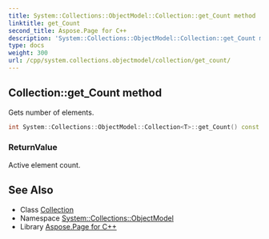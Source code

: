 ```yaml
---
title: System::Collections::ObjectModel::Collection::get_Count method
linktitle: get_Count
second_title: Aspose.Page for C++
description: 'System::Collections::ObjectModel::Collection::get_Count method. Gets number of elements in C++.'
type: docs
weight: 300
url: /cpp/system.collections.objectmodel/collection/get_count/
---
```

## Collection::get_Count method


Gets number of elements.

```cpp
int System::Collections::ObjectModel::Collection<T>::get_Count() const override
```


### ReturnValue

Active element count.

## See Also

* Class [Collection](../)
* Namespace [System::Collections::ObjectModel](../../)
* Library [Aspose.Page for C++](../../../)
